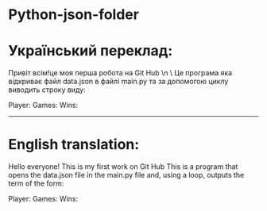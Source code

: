 # Python-json-folder

# Український переклад:
Привіт всім!це моя перша робота на Git Hub \n \ 
Це програма яка відкриває файл data.json в файлі main.py та за допомогою циклу виводить строку виду:

Player:
Games:
Wins:
___________________________________________________________________________________________________________________________________________________________
# English translation:
Hello everyone! This is my first work on Git Hub
This is a program that opens the data.json file in the main.py file and, using a loop, outputs the term of the form:

Player:
Games:
Wins:
